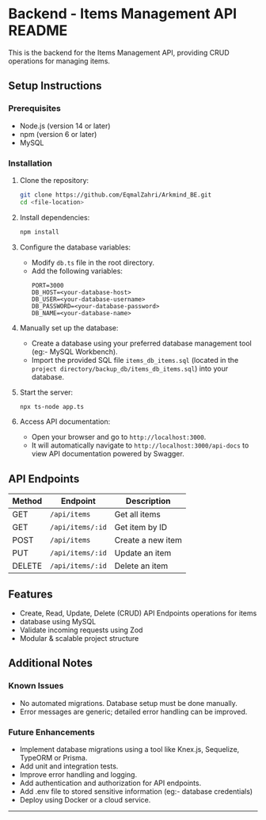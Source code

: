 # Backend - Items Management API README

This is the backend for the Items Management API, providing CRUD operations for managing items.

## Setup Instructions

### Prerequisites
- Node.js (version 14 or later)
- npm (version 6 or later)
- MySQL

### Installation

1. Clone the repository:
   ```bash
   git clone https://github.com/EqmalZahri/Arkmind_BE.git
   cd <file-location>
   ```

2. Install dependencies:
   ```bash
   npm install
   ```

3. Configure the database variables:
   - Modify `db.ts` file in the root directory.
   - Add the following variables:
     ```env
     PORT=3000
     DB_HOST=<your-database-host>
     DB_USER=<your-database-username>
     DB_PASSWORD=<your-database-password>
     DB_NAME=<your-database-name>
     ```

4. Manually set up the database:
   - Create a database using your preferred database management tool (eg:- MySQL Workbench).
   - Import the provided SQL file `items_db_items.sql` (located in the `project directory/backup_db/items_db_items.sql`) into your database.

5. Start the server:
   ```bash
   npx ts-node app.ts
   ```

6. Access API documentation:
   - Open your browser and go to `http://localhost:3000`.
   - It will automatically navigate to `http://localhost:3000/api-docs` to view API documentation powered by Swagger.


## API Endpoints

| Method | Endpoint               | Description           |
|--------|------------------------|-----------------------|
| GET    | `/api/items`           | Get all items         |
| GET    | `/api/items/:id`       | Get item by ID        |
| POST   | `/api/items`           | Create a new item     |
| PUT    | `/api/items/:id`       | Update an item        |
| DELETE | `/api/items/:id`       | Delete an item        |


## Features
- Create, Read, Update, Delete (CRUD) API Endpoints operations for items
- database using MySQL
- Validate incoming requests using Zod
- Modular & scalable project structure

## Additional Notes

### Known Issues
- No automated migrations. Database setup must be done manually.
- Error messages are generic; detailed error handling can be improved.

### Future Enhancements
- Implement database migrations using a tool like Knex.js, Sequelize, TypeORM or Prisma.
- Add unit and integration tests.
- Improve error handling and logging.
- Add authentication and authorization for API endpoints.
- Add .env file to stored sensitive information (eg:- database credentials)
- Deploy using Docker or a cloud service.

---


